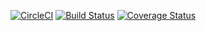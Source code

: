 [![CircleCI](https://circleci.com/gh/ianoti/bucketlist-api/tree/sandbox.svg?style=shield&circle-token=0034f3307fcfda36cd98f8d23975d198855bd417)](https://circleci.com/gh/ianoti/bucketlist-api/tree/sandbox)
[![Build Status](https://travis-ci.org/ianoti/bucketlist-api.svg?branch=sandbox)](https://travis-ci.org/ianoti/bucketlist-api)
[![Coverage Status](https://coveralls.io/repos/github/ianoti/bucketlist-api/badge.svg?branch=master)](https://coveralls.io/github/ianoti/bucketlist-api?branch=sandbox)
